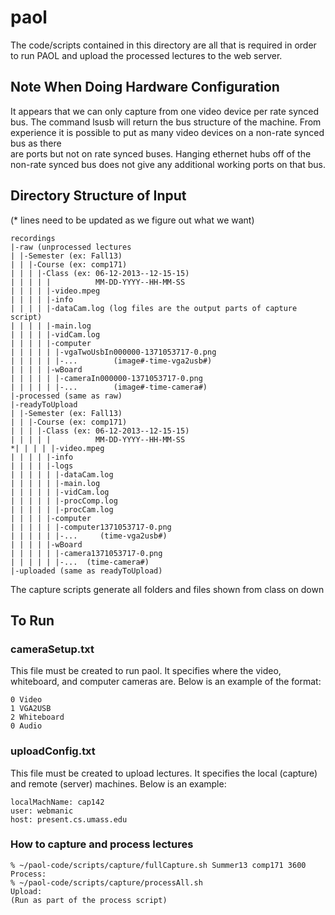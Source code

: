 # paol
The code/scripts contained in this directory are all that is required in order
 to run PAOL and upload the processed lectures to the web server. 
## Note When Doing Hardware Configuration
It appears that we can only capture from one video device per rate synced bus. 
 The command lsusb will return the bus structure of the machine. From experience
 it is possible to put as many video devices on a non-rate synced bus as there  
 are ports but not on rate synced buses. Hanging ethernet hubs off of the
 non-rate synced bus does not give any additional working ports on that bus.

## Directory Structure of Input
(* lines need to be updated as we figure out what we want)

```
recordings
|-raw (unprocessed lectures
| |-Semester (ex: Fall13)
| | |-Course (ex: comp171)
| | | |-Class (ex: 06-12-2013--12-15-15)
| | | | |          MM-DD-YYYY--HH-MM-SS
| | | | |-video.mpeg
| | | | |-info
| | | | |-dataCam.log (log files are the output parts of capture script)
| | | | |-main.log
| | | | |-vidCam.log
| | | | |-computer
| | | | | |-vgaTwoUsbIn000000-1371053717-0.png
| | | | | |-...        (image#-time-vga2usb#)
| | | | |-wBoard
| | | | | |-cameraIn000000-1371053717-0.png
| | | | | |-...        (image#-time-camera#)
|-processed (same as raw)
|-readyToUpload
| |-Semester (ex: Fall13)
| | |-Course (ex: comp171)
| | | |-Class (ex: 06-12-2013--12-15-15)
| | | | |          MM-DD-YYYY--HH-MM-SS
*| | | | |-video.mpeg
| | | | |-info 
| | | | |-logs
| | | | | |-dataCam.log 
| | | | | |-main.log
| | | | | |-vidCam.log
| | | | | |-procComp.log
| | | | | |-procCam.log
| | | | |-computer
| | | | | |-computer1371053717-0.png
| | | | | |-...     (time-vga2usb#)
| | | | |-wBoard
| | | | | |-camera1371053717-0.png
| | | | | |-...  (time-camera#)
|-uploaded (same as readyToUpload)
```

The capture scripts generate all folders and files shown from class on down

## To Run

### cameraSetup.txt
This file must be created to run paol. It specifies where the video, whiteboard, and computer cameras are. Below is an example of the format:

```
0 Video
1 VGA2USB
2 Whiteboard
0 Audio
```

### uploadConfig.txt
This file must be created to upload lectures. It specifies the local (capture) and remote (server) machines. Below is an example:

```
localMachName: cap142
user: webmanic
host: present.cs.umass.edu
```

### How to capture and process lectures
```
% ~/paol-code/scripts/capture/fullCapture.sh Summer13 comp171 3600
Process:
% ~/paol-code/scripts/capture/processAll.sh
Upload:
(Run as part of the process script)
```
